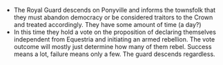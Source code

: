 - The Royal Guard descends on Ponyville and informs the townsfolk that they must abandon democracy or be considered traitors to the Crown and treated accordingly. They have some amount of time (a day?)
- In this time they hold a vote on the proposition of declaring themselves independent from Equestria and initiating an armed rebellion. The vote outcome will mostly just determine how many of them rebel. Success means a lot, failure means only a few. The guard descends regardless.